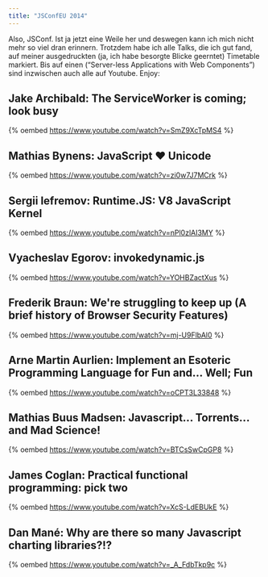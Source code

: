 ```yaml
---
title: "JSConfEU 2014"
---
```


Also, JSConf. Ist ja jetzt eine Weile her und deswegen kann ich mich nicht mehr so viel dran erinnern. Trotzdem habe ich alle Talks, die ich gut fand, auf meiner ausgedruckten (ja, ich habe besorgte Blicke geerntet) Timetable markiert. Bis auf einen (“Server-less Applications with Web Components”) sind inzwischen auch alle auf Youtube. Enjoy:

## Jake Archibald: The ServiceWorker is coming; look busy

{% oembed https://www.youtube.com/watch?v=SmZ9XcTpMS4 %}

## Mathias Bynens: JavaScript ♥ Unicode

{% oembed https://www.youtube.com/watch?v=zi0w7J7MCrk %}

## Sergii Iefremov: Runtime.JS: V8 JavaScript Kernel

{% oembed https://www.youtube.com/watch?v=nPl0zlAI3MY %}

## Vyacheslav Egorov: invokedynamic.js

{% oembed https://www.youtube.com/watch?v=YOHBZactXus %}

## Frederik Braun: We're struggling to keep up (A brief history of Browser Security Features)

{% oembed https://www.youtube.com/watch?v=mj-U9FlbAl0 %}

## Arne Martin Aurlien: Implement an Esoteric Programming Language for Fun and... Well; Fun

{% oembed https://www.youtube.com/watch?v=oCPT3L33848 %}

## Mathias Buus Madsen: Javascript... Torrents... and Mad Science!

{% oembed https://www.youtube.com/watch?v=BTCsSwCpGP8 %}

## James Coglan: Practical functional programming: pick two

{% oembed https://www.youtube.com/watch?v=XcS-LdEBUkE %}

## Dan Mané: Why are there so many Javascript charting libraries?!?

{% oembed https://www.youtube.com/watch?v=_A_FdbTkp9c %}